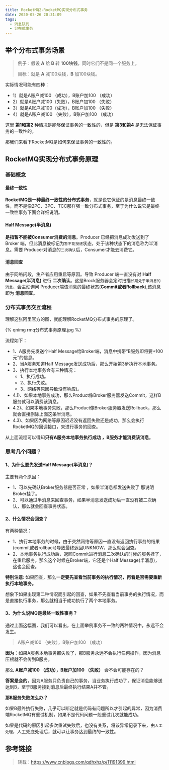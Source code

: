 ```yaml
---
title: RocketMQ2-RocketMQ实现分布式事务
date: 2020-05-26 20:31:09
tags:
  - 消息队列
  - 分布式事务
---
```


## 举个分布式事务场景

>  例子：假设 **A** 给 **B** 转 **100块钱**，同时它们不是同一个服务上。
>
> 目标：就是 **A** 减100块钱，**B** 加100块钱。

实际情况可能有四种：

- 1）就是A账户减100 （成功），B账户加100 （成功） 
- 2）就是A账户减100（失败），B账户加100 （失败） 
- 3）就是A账户减100（成功），B账户加100 （失败） 
- 4）就是A账户减100 （失败），B账户加100 （成功）

这里 **第1和第2** 种情况是能够保证事务的一致性的，但是 **第3和第4** 是无法保证事务的一致性的。

那我们来看下RocketMQ是如何来保证事务的一致性的。

## RocketMQ实现分布式事务原理

### 基础概念

#### 最终一致性

**RocketMQ是一种最终一致性的分布式事务**，就是说它保证的是消息最终一致性，而不是像2PC、3PC、TCC那样强一致分布式事务，至于为什么说它是最终一致性事务下面会详细说明。

#### Half Message(半消息)

**是指暂不能被Consumer消费的消息**。Producer 已经把消息成功发送到了 Broker 端，但此消息被标记为`暂不能投递`状态，处于该种状态下的消息称为半消息。需要 Producer对消息的`二次确认`后，Consumer才能去消费它。

#### 消息回查

由于网络闪段，生产者应用重启等原因。导致 Producer 端一直没有对 **Half Message(半消息)** 进行 **二次确认**。这是Brock服务器会定时扫描`长期处于半消息的消息`，会主动询问 Producer端该消息的最终状态(**Commit或者Rollback**),该消息即为 **消息回查**。

### 分布式事务交互流程

理解这张阿里官方的图，就能理解RocketMQ分布式事务的原理了。

{% qnimg rmq分布式事务原理.jpg %}

流程如下：

- 1、A服务先发送个Half Message给Broker端，消息中携带“B服务即将要+100元”的信息。 
- 2、当A服务知道Half Message发送成功后，那么开始第3步执行本地事务。 
- 3、执行本地事务会有三种情况：
  - 1、执行成功。
  - 2、执行失败。
  - 3、网络等原因导致没有响应)。
- 4.1)、如果本地事务成功，那么Product像Broker服务器发送Commit，这样B服务就可以消费该消息。
- 4.2)、如果本地事务失败，那么Product像Broker服务器发送Rollback，那么就会直接删除上面这条半消息。 
- 4.3)、如果因为网络等原因迟迟没有返回失败还是成功，那么会执行RocketMQ的回调接口，来进行事务的回查。

从上面流程可以得知**只有A服务本地事务执行成功 ，B服务才能消费该消息**。

### 思考几个问题？

#### 1、为什么要先发送Half Message(半消息)？

主要有两个原因：

- 1、可以先确认Broker服务器是否正常 ，如果半消息都发送失败了 那说明Broker挂了。
- 2、可以通过半消息来回查事务，如果半消息发送成功后一直没有被二次确认，那么就会回查事务状态。

#### 2、什么情况会回查？

有两种情况：

- 1、执行本地事务的时候，由于突然网络等原因一直没有返回执行事务的结果(commit或者rollback)导致最终返回UNKNOW，那么就会回查。 
- 2、本地事务执行成功后，返回Commit进行消息二次确认的时候的服务挂了，在重启服务。那么这个时候在Broker端，它还是个Half Message(半消息)，这也会回查。

**特别注意**: 如果回查，那么**一定要先查看当前事务的执行情况，再看是否需要重新执行本地事务。**

想象下如果出现第二种情况而引起的回查，如果不先查看当前事务的执行情况，而是直接执行事务，那么就相当于成功执行了两个本地事务。

#### 3、为什么说MQ是最终一致性事务？

通过上面这幅图，我们可以看出，在上面举例事务不一致的两种情况中，永远不会发生。

> A账户减100 （失败），B账户加100 （成功）

**因为**：如果A服务本地事务都失败了，那B服务永远不会执行任何操作，因为消息压根就不会传到B服务。

那么 **A账户减100 （成功），B账户加100 （失败）** 会不会可能存在的？

**答案是会的**，因为A服务只负责自己的事务，当业务执行成功了，保证消息能够送达到B，至于B服务接到消息后最终执行结果A并不管。

**那B服务失败怎么办？**

如果B最终执行失败，几乎可以断定就是代码有问题所以才引起的异常，因为消费端RocketMQ有重试机制，如果不是代码问题一般重试几次就能成功。

如果是代码的原因引起多次重试失败后，也没有关系，将该异常记录下来，由`人工处理`，人工兜底处理后，就可以让事务达到最终的一致性。

## 参考链接

> 转载：https://www.cnblogs.com/qdhxhz/p/11191399.html

